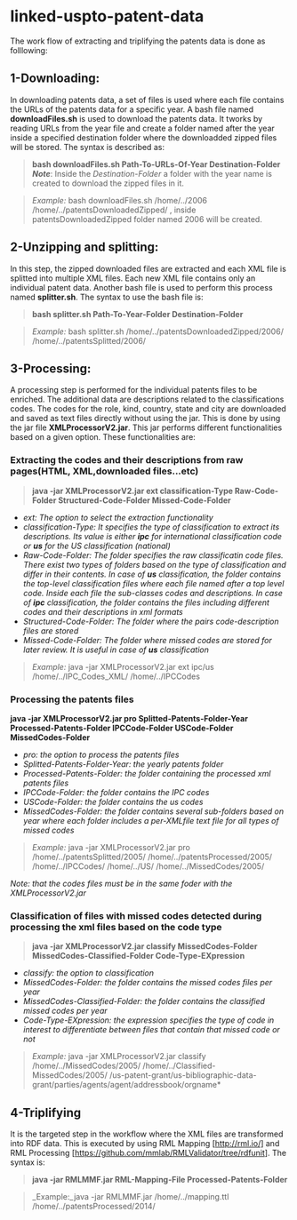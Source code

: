 # linked-uspto-patent-data
The work flow of extracting and triplifying the patents data is done as folllowing:

## 1-Downloading:
In downloading patents data, a set of files is used where each file contains the URLs of the patents data for a specific year. A bash
file named **downloadFiles.sh** is used to download the patents data. It tworks by reading URLs from the year file and create a folder named after
the year inside a specified destination folder where the downloadded zipped files will be stored. The syntax is described as:

> **bash downloadFiles.sh Path-To-URLs-Of-Year Destination-Folder**
***Note***: Inside the *Destination-Folder* a folder with the year name is created to download the zipped files in it.

> _Example:_ bash downloadFiles.sh /home/../2006 /home/../patentsDownloadedZipped/ , inside patentsDownloadedZipped folder named 2006 will be created.

## 2-Unzipping and splitting:
In this step, the zipped downloaded files are extracted and each XML file is splitted into multiple XML files. Each new XML file contains only an individual
patent data. Another bash file is used to perform this process named **splitter.sh**. The syntax to use the bash file is:
> **bash splitter.sh Path-To-Year-Folder Destination-Folder**

> _Example:_ bash splitter.sh /home/../patentsDownloadedZipped/2006/ /home/../patentsSplitted/2006/

## 3-Processing:
A processing step is performed for the individual patents files to be enriched. The additional data are descriptions related to the classifications codes. The codes for the role, kind, country, state and city are downloaded and saved as text files directly without using the jar. This is done by using the jar file **XMLProcessorV2.jar**. This jar performs different functionalities based on a given
option. These functionalities are:

### Extracting the codes and their descriptions from raw pages(HTML, XML,downloaded files...etc)

> **java -jar XMLProcessorV2.jar ext classification-Type Raw-Code-Folder Structured-Code-Folder Missed-Code-Folder**

- *ext: The option to select the extraction functionality*
- *classification-Type: It specifies the type of classification to extract its descriptions. Its value is either __ipc__ for international classification code or __us__  for the US classification (national)*
- *Raw-Code-Folder: The folder specifies the raw classificatin code files. There exist two types of folders based on the type of classification and differ in their contents. In case of __us__ classification, the folder contains the top-level classification files where each file named after a top level code. Inside each file the sub-classes codes and descriptions. In case of __ipc__ classification, the folder contains the files including different codes and their descriptions in xml formats*
- *Structured-Code-Folder: The folder where the pairs code-description files are stored*
- *Missed-Code-Folder: The folder where missed codes are stored for later review. It is useful in case of __us__ classification*

> _Example:_ java -jar XMLProcessorV2.jar ext ipc/us /home/../IPC_Codes_XML/ /home/../IPCCodes

### Processing the patents files

**java -jar XMLProcessorV2.jar pro Splitted-Patents-Folder-Year Processed-Patents-Folder IPCCode-Folder USCode-Folder MissedCodes-Folder**

 - *pro: the option to process the patents files*
 - *Splitted-Patents-Folder-Year: the yearly patents folder*
 - *Processed-Patents-Folder: the folder containing the processed xml patents files*
 - *IPCCode-Folder: the folder contains the IPC codes*
 - *USCode-Folder: the folder contains the us codes*
 - *MissedCodes-Folder: the folder contains several sub-folders based on year where each folder includes a per-XMLfile text file for all types of missed codes*

> _Example:_ java -jar XMLProcessorV2.jar pro /home/../patentsSplitted/2005/ /home/../patentsProcessed/2005/ /home/../IPCCodes/ /home/../US/ /home/../MissedCodes/2005/

*Note: that the codes files must be in the same foder with the XMLProcessorV2.jar*

### Classification of files with missed codes detected during processing the xml files based on the code type
> **java -jar XMLProcessorV2.jar classify MissedCodes-Folder MissedCodes-Classified-Folder Code-Type-EXpression**

- *classify: the option to classification*
- *MissedCodes-Folder: the folder contains the missed codes files per year*
- *MissedCodes-Classified-Folder: the folder contains the classified missed codes per year*
- *Code-Type-EXpression: the expression specifies the type of code in interest to differentiate between files that contain that missed code or not*

> _Example:_ java -jar XMLProcessorV2.jar classify /home/../MissedCodes/2005/ /home/../Classified-MissedCodes/2005/ /us-patent-grant/us-bibliographic-data-grant/parties/agents/agent/addressbook/orgname*

## 4-Triplifying
It is the targeted step in the workflow where the XML files are transformed into RDF data. This is executed by using RML Mapping [http://rml.io/] and RML Processing [https://github.com/mmlab/RMLValidator/tree/rdfunit]. The syntax is:

> **java -jar RMLMMF.jar RML-Mapping-File Processed-Patents-Folder**

> _Example:_java -jar RMLMMF.jar /home/../mapping.ttl  /home/../patentsProcessed/2014/
